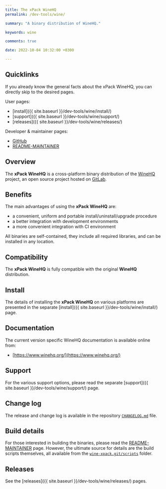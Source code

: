 ```yaml
---
title: The xPack WineHQ
permalink: /dev-tools/wine/

summary: "A binary distribution of WineHQ."

keywords: wine

comments: true

date: 2022-10-04 10:32:00 +0300

---
```


## Quicklinks

If you already know the general facts about the xPack WineHQ, you can
directly skip to the desired pages.

User pages:

- [install]({{ site.baseurl }}/dev-tools/wine/install/)
- [support]({{ site.baseurl }}/dev-tools/wine/support/)
- [releases]({{ site.baseurl }}/dev-tools/wine/releases/)

Developer & maintainer pages:

- [GitHub](https://github.com/xpack-dev-tools/wine-xpack/)
- [README-MAINTAINER](https://github.com/xpack-dev-tools/wine-xpack/blob/xpack/README-MAINTAINER.md)

## Overview

The **xPack WineHQ** is a cross-platform binary distribution of the
[WineHQ](https://www.winehq.org) project,
an open source project hosted on
[GitLab](https://gitlab.winehq.org/).

## Benefits

The main advantages of using the **xPack WineHQ** are:

- a convenient, uniform and portable install/uninstall/upgrade procedure
- a better integration with development environments
- a more convenient integration with CI environment

All binaries are self-contained, they include all required libraries,
and can be installed in any location.

## Compatibility

The **xPack WineHQ** is fully compatible with the original **WineHQ**
distribution.

## Install

The details of installing the **xPack WineHQ** on various platforms are
presented in the separate
[install]({{ site.baseurl }}/dev-tools/wine/install/) page.

## Documentation

The current version specific WineHQ documentation is available online from:

- [https://www.winehq.org/](https://www.winehq.org/)

## Support

For the various support options, please read the separate
[support]({{ site.baseurl }}/dev-tools/wine/support/) page.

## Change log

The release and change log is available in the repository
[`CHANGELOG.md`](https://github.com/xpack-dev-tools/wine-xpack/blob/xpack/CHANGELOG.md) file.

## Build details

For those interested in building the binaries, please read the
[README-MAINTAINER](https://github.com/xpack-dev-tools/wine-xpack/blob/xpack/README-MAINTAINER.md)
page.
However, the ultimate source for details are the build scripts themselves,
all available from the
[`wine-xpack.git/scripts`](https://github.com/xpack-dev-tools/wine-xpack/tree/xpack/scripts/)
folder.

## Releases

See the [releases]({{ site.baseurl }}/dev-tools/wine/releases/) pages.
